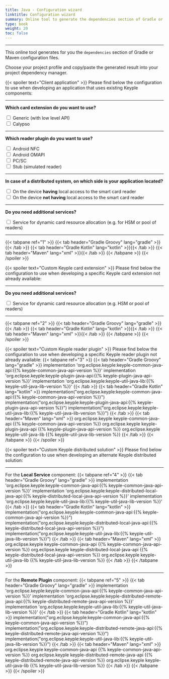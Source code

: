 ```yaml
---
title: Java - Configuration wizard
linktitle: Configuration wizard
summary: Online tool to generate the dependencies section of Gradle or Maven configuration files.
type: book
weight: 20
toc: false
---
```


---
This online tool generates for you the `dependencies` section of Gradle or Maven configuration files.

Choose your project profile and copy/paste the generated result into your project dependency manager.

{{< spoiler text="Client application" >}}
Please find below the configuration to use when developing an application that uses existing Keyple components:

---
**Which card extension do you want to use?**
<div>
  <input type="checkbox" id="cardGeneric" onclick="javascript:updateAppDependencies(1, this);">
  <label for="cardGeneric">Generic (with low level API)</label>
</div>
<div>
  <input type="checkbox" id="cardCalypso" onclick="javascript:updateAppDependencies(1, this);">
  <label for="cardCalypso">Calypso</label>
</div>

---
**Which reader plugin do you want to use?**
<div>
  <input type="checkbox" id="pluginAndroidNfc" onclick="javascript:updateAppDependencies(1, this);">
  <label for="pluginAndroidNfc">Android NFC</label>
</div>
<div>
  <input type="checkbox" id="pluginAndroidOmapi" onclick="javascript:updateAppDependencies(1, this);">
  <label for="pluginAndroidOmapi">Android OMAPI</label>
</div>
<div>
  <input type="checkbox" id="pluginPcsc" onclick="javascript:updateAppDependencies(1, this);">
  <label for="pluginPcsc">PC/SC</label>
</div>
<div>
  <input type="checkbox" id="pluginStub" onclick="javascript:updateAppDependencies(1, this);">
  <label for="pluginStub">Stub (simulated reader)</label>
</div>

---
**In case of a distributed system, on which side is your application located?**
<div>
  <input type="checkbox" id="distributedLocal" onclick="javascript:updateAppDependencies(1, this);">
  <label for="distributedLocal">On the device <strong>having</strong> local access to the smart card reader</label>
</div>
<div>
  <input type="checkbox" id="distributedRemote" onclick="javascript:updateAppDependencies(1, this);">
  <label for="distributedRemote">On the device <strong>not having</strong> local access to the smart card reader</label>
</div>

---
**Do you need additional services?**
<div>
  <input type="checkbox" id="serviceResource" onclick="javascript:updateAppDependencies(1, this);">
  <label for="serviceResource">Service for dynamic card resource allocation (e.g. for HSM or pool of readers)</label>
</div>

---
{{< tabpane ref="1" >}}
{{< tab header="Gradle Groovy" lang="gradle" >}}{{< /tab >}}
{{< tab header="Gradle Kotlin" lang="kotlin" >}}{{< /tab >}}
{{< tab header="Maven" lang="xml" >}}{{< /tab >}}
{{< /tabpane >}}
{{< /spoiler >}}

{{< spoiler text="Custom Keyple card extension" >}}
Please find below the configuration to use when developing a specific Keyple card extension not already available:

---
**Do you need additional services?**
<div>
  <input type="checkbox" id="cardServiceResource" onclick="javascript:updateCardDependencies(2, this);">
  <label for="cardServiceResource">Service for dynamic card resource allocation (e.g. HSM or pool of readers)</label>
</div>

---
{{< tabpane ref="2" >}}
{{< tab header="Gradle Groovy" lang="gradle" >}}{{< /tab >}}
{{< tab header="Gradle Kotlin" lang="kotlin" >}}{{< /tab >}}
{{< tab header="Maven" lang="xml" >}}{{< /tab >}}
{{< /tabpane >}}
{{< /spoiler >}}

{{< spoiler text="Custom Keyple reader plugin" >}}
Please find below the configuration to use when developing a specific Keyple reader plugin not already available:
{{< tabpane ref="3" >}}
{{< tab header="Gradle Groovy" lang="gradle" >}}
implementation 'org.eclipse.keyple:keyple-common-java-api:{{% keyple-common-java-api-version %}}'
implementation 'org.eclipse.keyple:keyple-plugin-java-api:{{% keyple-plugin-java-api-version %}}'
implementation 'org.eclipse.keyple:keyple-util-java-lib:{{% keyple-util-java-lib-version %}}'
{{< /tab >}}
{{< tab header="Gradle Kotlin" lang="kotlin" >}}
implementation("org.eclipse.keyple:keyple-common-java-api:{{% keyple-common-java-api-version %}}")
implementation("org.eclipse.keyple:keyple-plugin-java-api:{{% keyple-plugin-java-api-version %}}")
implementation("org.eclipse.keyple:keyple-util-java-lib:{{% keyple-util-java-lib-version %}}")
{{< /tab >}}
{{< tab header="Maven" lang="xml" >}}
<dependency>
  <groupId>org.eclipse.keyple</groupId>
  <artifactId>keyple-common-java-api</artifactId>
  <version>{{% keyple-common-java-api-version %}}</version>
</dependency>
<dependency>
  <groupId>org.eclipse.keyple</groupId>
  <artifactId>keyple-plugin-java-api</artifactId>
  <version>{{% keyple-plugin-java-api-version %}}</version>
</dependency>
<dependency>
  <groupId>org.eclipse.keyple</groupId>
  <artifactId>keyple-util-java-lib</artifactId>
  <version>{{% keyple-util-java-lib-version %}}</version>
</dependency>
{{< /tab >}}
{{< /tabpane >}}
{{< /spoiler >}}

{{< spoiler text="Custom Keyple distributed solution" >}}
Please find below the configuration to use when developing an alternate Keyple distributed solution:

---
For the **Local Service** component:
{{< tabpane ref="4" >}}
{{< tab header="Gradle Groovy" lang="gradle" >}}
implementation 'org.eclipse.keyple:keyple-common-java-api:{{% keyple-common-java-api-version %}}'
implementation 'org.eclipse.keyple:keyple-distributed-local-java-api:{{% keyple-distributed-local-java-api-version %}}'
implementation 'org.eclipse.keyple:keyple-util-java-lib:{{% keyple-util-java-lib-version %}}'
{{< /tab >}}
{{< tab header="Gradle Kotlin" lang="kotlin" >}}
implementation("org.eclipse.keyple:keyple-common-java-api:{{% keyple-common-java-api-version %}}")
implementation("org.eclipse.keyple:keyple-distributed-local-java-api:{{% keyple-distributed-local-java-api-version %}}")
implementation("org.eclipse.keyple:keyple-util-java-lib:{{% keyple-util-java-lib-version %}}")
{{< /tab >}}
{{< tab header="Maven" lang="xml" >}}
<dependency>
  <groupId>org.eclipse.keyple</groupId>
  <artifactId>keyple-common-java-api</artifactId>
  <version>{{% keyple-common-java-api-version %}}</version>
</dependency>
<dependency>
  <groupId>org.eclipse.keyple</groupId>
  <artifactId>keyple-distributed-local-java-api</artifactId>
  <version>{{% keyple-distributed-local-java-api-version %}}</version>
</dependency>
<dependency>
  <groupId>org.eclipse.keyple</groupId>
  <artifactId>keyple-util-java-lib</artifactId>
  <version>{{% keyple-util-java-lib-version %}}</version>
</dependency>
{{< /tab >}}
{{< /tabpane >}}

---
For the **Remote Plugin** component:
{{< tabpane ref="5" >}}
{{< tab header="Gradle Groovy" lang="gradle" >}}
implementation 'org.eclipse.keyple:keyple-common-java-api:{{% keyple-common-java-api-version %}}'
implementation 'org.eclipse.keyple:keyple-distributed-remote-java-api:{{% keyple-distributed-remote-java-api-version %}}'
implementation 'org.eclipse.keyple:keyple-util-java-lib:{{% keyple-util-java-lib-version %}}'
{{< /tab >}}
{{< tab header="Gradle Kotlin" lang="kotlin" >}}
implementation("org.eclipse.keyple:keyple-common-java-api:{{% keyple-common-java-api-version %}}")
implementation("org.eclipse.keyple:keyple-distributed-remote-java-api:{{% keyple-distributed-remote-java-api-version %}}")
implementation("org.eclipse.keyple:keyple-util-java-lib:{{% keyple-util-java-lib-version %}}")
{{< /tab >}}
{{< tab header="Maven" lang="xml" >}}
<dependency>
  <groupId>org.eclipse.keyple</groupId>
  <artifactId>keyple-common-java-api</artifactId>
  <version>{{% keyple-common-java-api-version %}}</version>
</dependency>
<dependency>
  <groupId>org.eclipse.keyple</groupId>
  <artifactId>keyple-distributed-remote-java-api</artifactId>
  <version>{{% keyple-distributed-remote-java-api-version %}}</version>
</dependency>
<dependency>
  <groupId>org.eclipse.keyple</groupId>
  <artifactId>keyple-util-java-lib</artifactId>
  <version>{{% keyple-util-java-lib-version %}}</version>
</dependency>
{{< /tab >}}
{{< /tabpane >}}
{{< /spoiler >}}

<!-- All groovy dependencies -->
<code id="all-groovy-dependencies" style="display:none">
<span id="keyple-common-java-api">implementation <span class="hljs-string">'org.eclipse.keyple:keyple-common-java-api:{{% keyple-common-java-api-version %}}'</span></span>
<span id="keyple-common-java-api-dynamic">implementation <span class="hljs-string">'org.eclipse.keyple:keyple-common-java-api:{{% keyple-common-java-api-dynamic-gradle-version %}}'</span></span>
<span id="keyple-service-java-lib">implementation <span class="hljs-string">'org.eclipse.keyple:keyple-service-java-lib:{{% keyple-service-java-lib-version %}}'</span></span>
<span id="keyple-service-resource-java-lib">implementation <span class="hljs-string">'org.eclipse.keyple:keyple-service-resource-java-lib:{{% keyple-service-resource-java-lib-version %}}'</span></span>
<span id="keyple-util-java-lib">implementation <span class="hljs-string">'org.eclipse.keyple:keyple-util-java-lib:{{% keyple-util-java-lib-version %}}'</span></span>
<span id="keyple-util-java-lib-dynamic">implementation <span class="hljs-string">'org.eclipse.keyple:keyple-util-java-lib:{{% keyple-util-java-lib-dynamic-gradle-version %}}'</span></span>
<span id="keyple-card-calypso-java-lib">implementation <span class="hljs-string">'org.eclipse.keyple:keyple-card-calypso-java-lib:{{% keyple-card-calypso-java-lib-version %}}'</span></span>
<span id="keyple-card-generic-java-lib">implementation <span class="hljs-string">'org.eclipse.keyple:keyple-card-generic-java-lib:{{% keyple-card-generic-java-lib-version %}}'</span></span>
<span id="keyple-distributed-local-java-lib">implementation <span class="hljs-string">'org.eclipse.keyple:keyple-distributed-local-java-lib:{{% keyple-distributed-local-java-lib-version %}}'</span></span>
<span id="keyple-distributed-network-java-lib">implementation <span class="hljs-string">'org.eclipse.keyple:keyple-distributed-network-java-lib:{{% keyple-distributed-network-java-lib-version %}}'</span></span>
<span id="keyple-distributed-remote-java-lib">implementation <span class="hljs-string">'org.eclipse.keyple:keyple-distributed-remote-java-lib:{{% keyple-distributed-remote-java-lib-version %}}'</span></span>
<span id="keyple-plugin-android-nfc-java-lib">implementation <span class="hljs-string">'org.eclipse.keyple:keyple-plugin-android-nfc-java-lib:{{% keyple-plugin-android-nfc-java-lib-version %}}'</span></span>
<span id="keyple-plugin-android-omapi-java-lib">implementation <span class="hljs-string">'org.eclipse.keyple:keyple-plugin-android-omapi-java-lib:{{% keyple-plugin-android-omapi-java-lib-version %}}'</span></span>
<span id="keyple-plugin-pcsc-java-lib">implementation <span class="hljs-string">'org.eclipse.keyple:keyple-plugin-pcsc-java-lib:{{% keyple-plugin-pcsc-java-lib-version %}}'</span></span>
<span id="keyple-plugin-stub-java-lib">implementation <span class="hljs-string">'org.eclipse.keyple:keyple-plugin-stub-java-lib:{{% keyple-plugin-stub-java-lib-version %}}'</span></span>
<span id="calypsonet-terminal-reader-java-api">implementation <span class="hljs-string">'org.calypsonet.terminal:calypsonet-terminal-reader-java-api:{{% calypsonet-terminal-reader-java-api-version %}}'</span></span>
<span id="calypsonet-terminal-reader-java-api-dynamic">implementation <span class="hljs-string">'org.calypsonet.terminal:calypsonet-terminal-reader-java-api:{{% calypsonet-terminal-reader-java-api-dynamic-gradle-version %}}'</span></span>
<span id="calypsonet-terminal-card-java-api">implementation <span class="hljs-string">'org.calypsonet.terminal:calypsonet-terminal-card-java-api:{{% calypsonet-terminal-card-java-api-version %}}'</span></span>
<span id="calypsonet-terminal-card-java-api-dynamic">implementation <span class="hljs-string">'org.calypsonet.terminal:calypsonet-terminal-card-java-api:{{% calypsonet-terminal-card-java-api-dynamic-gradle-version %}}'</span></span>
<span id="calypsonet-terminal-calypso-java-api-dynamic">implementation <span class="hljs-string">'org.calypsonet.terminal:calypsonet-terminal-calypso-java-api:{{% calypsonet-terminal-calypso-java-api-dynamic-gradle-version %}}'</span></span>
</code>

<!-- All kotlin dependencies -->
<code id="all-kotlin-dependencies" style="display:none">
<span id="keyple-common-java-api">implementation(<span class="hljs-string">"org.eclipse.keyple:keyple-common-java-api:{{% keyple-common-java-api-version %}}"</span>)</span>
<span id="keyple-common-java-api-dynamic">implementation(<span class="hljs-string">"org.eclipse.keyple:keyple-common-java-api:{{% keyple-common-java-api-dynamic-gradle-version %}}"</span>)</span>
<span id="keyple-service-java-lib">implementation(<span class="hljs-string">"org.eclipse.keyple:keyple-service-java-lib:{{% keyple-service-java-lib-version %}}"</span>)</span>
<span id="keyple-service-resource-java-lib">implementation(<span class="hljs-string">"org.eclipse.keyple:keyple-service-resource-java-lib:{{% keyple-service-resource-java-lib-version %}}"</span>)</span>
<span id="keyple-util-java-lib">implementation(<span class="hljs-string">"org.eclipse.keyple:keyple-util-java-lib:{{% keyple-util-java-lib-version %}}"</span>)</span>
<span id="keyple-util-java-lib-dynamic">implementation(<span class="hljs-string">"org.eclipse.keyple:keyple-util-java-lib:{{% keyple-util-java-lib-dynamic-gradle-version %}}"</span>)</span>
<span id="keyple-card-calypso-java-lib">implementation(<span class="hljs-string">"org.eclipse.keyple:keyple-card-calypso-java-lib:{{% keyple-card-calypso-java-lib-version %}}"</span>)</span>
<span id="keyple-card-generic-java-lib">implementation(<span class="hljs-string">"org.eclipse.keyple:keyple-card-generic-java-lib:{{% keyple-card-generic-java-lib-version %}}"</span>)</span>
<span id="keyple-distributed-local-java-lib">implementation(<span class="hljs-string">"org.eclipse.keyple:keyple-distributed-local-java-lib:{{% keyple-distributed-local-java-lib-version %}}"</span>)</span>
<span id="keyple-distributed-network-java-lib">implementation(<span class="hljs-string">"org.eclipse.keyple:keyple-distributed-network-java-lib:{{% keyple-distributed-network-java-lib-version %}}"</span>)</span>
<span id="keyple-distributed-remote-java-lib">implementation(<span class="hljs-string">"org.eclipse.keyple:keyple-distributed-remote-java-lib:{{% keyple-distributed-remote-java-lib-version %}}"</span>)</span>
<span id="keyple-plugin-android-nfc-java-lib">implementation(<span class="hljs-string">"org.eclipse.keyple:keyple-plugin-android-nfc-java-lib:{{% keyple-plugin-android-nfc-java-lib-version %}}"</span>)</span>
<span id="keyple-plugin-android-omapi-java-lib">implementation(<span class="hljs-string">"org.eclipse.keyple:keyple-plugin-android-omapi-java-lib:{{% keyple-plugin-android-omapi-java-lib-version %}}"</span>)</span>
<span id="keyple-plugin-pcsc-java-lib">implementation(<span class="hljs-string">"org.eclipse.keyple:keyple-plugin-pcsc-java-lib:{{% keyple-plugin-pcsc-java-lib-version %}}"</span>)</span>
<span id="keyple-plugin-stub-java-lib">implementation(<span class="hljs-string">"org.eclipse.keyple:keyple-plugin-stub-java-lib:{{% keyple-plugin-stub-java-lib-version %}}"</span>)</span>
<span id="calypsonet-terminal-reader-java-api">implementation(<span class="hljs-string">"org.calypsonet.terminal:calypsonet-terminal-reader-java-api:{{% calypsonet-terminal-reader-java-api-version %}}"</span>)</span>
<span id="calypsonet-terminal-reader-java-api-dynamic">implementation(<span class="hljs-string">"org.calypsonet.terminal:calypsonet-terminal-reader-java-api:{{% calypsonet-terminal-reader-java-api-dynamic-gradle-version %}}"</span>)</span>
<span id="calypsonet-terminal-card-java-api">implementation(<span class="hljs-string">"org.calypsonet.terminal:calypsonet-terminal-card-java-api:{{% calypsonet-terminal-card-java-api-version %}}"</span>)</span>
<span id="calypsonet-terminal-card-java-api-dynamic">implementation(<span class="hljs-string">"org.calypsonet.terminal:calypsonet-terminal-card-java-api:{{% calypsonet-terminal-card-java-api-dynamic-gradle-version %}}"</span>)</span>
<span id="calypsonet-terminal-calypso-java-api-dynamic">implementation(<span class="hljs-string">"org.calypsonet.terminal:calypsonet-terminal-calypso-java-api:{{% calypsonet-terminal-calypso-java-api-dynamic-gradle-version %}}"</span>)</span>
</code>

<!-- All maven dependencies -->
<code id="all-maven-dependencies" style="display:none">
<span id="keyple-common-java-api"><span class="hljs-tag">&lt;<span class="hljs-name">dependency</span>&gt;</span>
  <span class="hljs-tag">&lt;<span class="hljs-name">groupId</span>&gt;</span>org.eclipse.keyple<span class="hljs-tag">&lt;/<span class="hljs-name">groupId</span>&gt;</span>
  <span class="hljs-tag">&lt;<span class="hljs-name">artifactId</span>&gt;</span>keyple-common-java-api<span class="hljs-tag">&lt;/<span class="hljs-name">artifactId</span>&gt;</span>
  <span class="hljs-tag">&lt;<span class="hljs-name">version</span>&gt;</span>{{% keyple-common-java-api-version %}}<span class="hljs-tag">&lt;/<span class="hljs-name">version</span>&gt;</span>
<span class="hljs-tag">&lt;/<span class="hljs-name">dependency</span>&gt;</span></span>
<span id="keyple-common-java-api-dynamic"><span class="hljs-tag">&lt;<span class="hljs-name">dependency</span>&gt;</span>
  <span class="hljs-tag">&lt;<span class="hljs-name">groupId</span>&gt;</span>org.eclipse.keyple<span class="hljs-tag">&lt;/<span class="hljs-name">groupId</span>&gt;</span>
  <span class="hljs-tag">&lt;<span class="hljs-name">artifactId</span>&gt;</span>keyple-common-java-api<span class="hljs-tag">&lt;/<span class="hljs-name">artifactId</span>&gt;</span>
  <span class="hljs-tag">&lt;<span class="hljs-name">version</span>&gt;</span>{{% keyple-common-java-api-dynamic-maven-version %}}<span class="hljs-tag">&lt;/<span class="hljs-name">version</span>&gt;</span>
<span class="hljs-tag">&lt;/<span class="hljs-name">dependency</span>&gt;</span></span>
<span id="keyple-service-java-lib"><span class="hljs-tag">&lt;<span class="hljs-name">dependency</span>&gt;</span>
  <span class="hljs-tag">&lt;<span class="hljs-name">groupId</span>&gt;</span>org.eclipse.keyple<span class="hljs-tag">&lt;/<span class="hljs-name">groupId</span>&gt;</span>
  <span class="hljs-tag">&lt;<span class="hljs-name">artifactId</span>&gt;</span>keyple-service-java-lib<span class="hljs-tag">&lt;/<span class="hljs-name">artifactId</span>&gt;</span>
  <span class="hljs-tag">&lt;<span class="hljs-name">version</span>&gt;</span>{{% keyple-service-java-lib-version %}}<span class="hljs-tag">&lt;/<span class="hljs-name">version</span>&gt;</span>
<span class="hljs-tag">&lt;/<span class="hljs-name">dependency</span>&gt;</span></span>
<span id="keyple-service-resource-java-lib"><span class="hljs-tag">&lt;<span class="hljs-name">dependency</span>&gt;</span>
  <span class="hljs-tag">&lt;<span class="hljs-name">groupId</span>&gt;</span>org.eclipse.keyple<span class="hljs-tag">&lt;/<span class="hljs-name">groupId</span>&gt;</span>
  <span class="hljs-tag">&lt;<span class="hljs-name">artifactId</span>&gt;</span>keyple-service-resource-java-lib<span class="hljs-tag">&lt;/<span class="hljs-name">artifactId</span>&gt;</span>
  <span class="hljs-tag">&lt;<span class="hljs-name">version</span>&gt;</span>{{% keyple-service-resource-java-lib-version %}}<span class="hljs-tag">&lt;/<span class="hljs-name">version</span>&gt;</span>
<span class="hljs-tag">&lt;/<span class="hljs-name">dependency</span>&gt;</span></span>
<span id="keyple-util-java-lib"><span class="hljs-tag">&lt;<span class="hljs-name">dependency</span>&gt;</span>
  <span class="hljs-tag">&lt;<span class="hljs-name">groupId</span>&gt;</span>org.eclipse.keyple<span class="hljs-tag">&lt;/<span class="hljs-name">groupId</span>&gt;</span>
  <span class="hljs-tag">&lt;<span class="hljs-name">artifactId</span>&gt;</span>keyple-util-java-lib<span class="hljs-tag">&lt;/<span class="hljs-name">artifactId</span>&gt;</span>
  <span class="hljs-tag">&lt;<span class="hljs-name">version</span>&gt;</span>{{% keyple-util-java-lib-version %}}<span class="hljs-tag">&lt;/<span class="hljs-name">version</span>&gt;</span>
<span class="hljs-tag">&lt;/<span class="hljs-name">dependency</span>&gt;</span></span>
<span id="keyple-util-java-lib-dynamic"><span class="hljs-tag">&lt;<span class="hljs-name">dependency</span>&gt;</span>
  <span class="hljs-tag">&lt;<span class="hljs-name">groupId</span>&gt;</span>org.eclipse.keyple<span class="hljs-tag">&lt;/<span class="hljs-name">groupId</span>&gt;</span>
  <span class="hljs-tag">&lt;<span class="hljs-name">artifactId</span>&gt;</span>keyple-util-java-lib<span class="hljs-tag">&lt;/<span class="hljs-name">artifactId</span>&gt;</span>
  <span class="hljs-tag">&lt;<span class="hljs-name">version</span>&gt;</span>{{% keyple-util-java-lib-dynamic-maven-version %}}<span class="hljs-tag">&lt;/<span class="hljs-name">version</span>&gt;</span>
<span class="hljs-tag">&lt;/<span class="hljs-name">dependency</span>&gt;</span></span>
<span id="keyple-card-calypso-java-lib"><span class="hljs-tag">&lt;<span class="hljs-name">dependency</span>&gt;</span>
  <span class="hljs-tag">&lt;<span class="hljs-name">groupId</span>&gt;</span>org.eclipse.keyple<span class="hljs-tag">&lt;/<span class="hljs-name">groupId</span>&gt;</span>
  <span class="hljs-tag">&lt;<span class="hljs-name">artifactId</span>&gt;</span>keyple-card-calypso-java-lib<span class="hljs-tag">&lt;/<span class="hljs-name">artifactId</span>&gt;</span>
  <span class="hljs-tag">&lt;<span class="hljs-name">version</span>&gt;</span>{{% keyple-card-calypso-java-lib-version %}}<span class="hljs-tag">&lt;/<span class="hljs-name">version</span>&gt;</span>
<span class="hljs-tag">&lt;/<span class="hljs-name">dependency</span>&gt;</span></span>
<span id="keyple-card-generic-java-lib"><span class="hljs-tag">&lt;<span class="hljs-name">dependency</span>&gt;</span>
  <span class="hljs-tag">&lt;<span class="hljs-name">groupId</span>&gt;</span>org.eclipse.keyple<span class="hljs-tag">&lt;/<span class="hljs-name">groupId</span>&gt;</span>
  <span class="hljs-tag">&lt;<span class="hljs-name">artifactId</span>&gt;</span>keyple-card-generic-java-lib<span class="hljs-tag">&lt;/<span class="hljs-name">artifactId</span>&gt;</span>
  <span class="hljs-tag">&lt;<span class="hljs-name">version</span>&gt;</span>{{% keyple-card-generic-java-lib-version %}}<span class="hljs-tag">&lt;/<span class="hljs-name">version</span>&gt;</span>
<span class="hljs-tag">&lt;/<span class="hljs-name">dependency</span>&gt;</span></span>
<span id="keyple-distributed-local-java-lib"><span class="hljs-tag">&lt;<span class="hljs-name">dependency</span>&gt;</span>
  <span class="hljs-tag">&lt;<span class="hljs-name">groupId</span>&gt;</span>org.eclipse.keyple<span class="hljs-tag">&lt;/<span class="hljs-name">groupId</span>&gt;</span>
  <span class="hljs-tag">&lt;<span class="hljs-name">artifactId</span>&gt;</span>keyple-distributed-local-java-lib<span class="hljs-tag">&lt;/<span class="hljs-name">artifactId</span>&gt;</span>
  <span class="hljs-tag">&lt;<span class="hljs-name">version</span>&gt;</span>{{% keyple-distributed-local-java-lib-version %}}<span class="hljs-tag">&lt;/<span class="hljs-name">version</span>&gt;</span>
<span class="hljs-tag">&lt;/<span class="hljs-name">dependency</span>&gt;</span></span>
<span id="keyple-distributed-network-java-lib"><span class="hljs-tag">&lt;<span class="hljs-name">dependency</span>&gt;</span>
  <span class="hljs-tag">&lt;<span class="hljs-name">groupId</span>&gt;</span>org.eclipse.keyple<span class="hljs-tag">&lt;/<span class="hljs-name">groupId</span>&gt;</span>
  <span class="hljs-tag">&lt;<span class="hljs-name">artifactId</span>&gt;</span>keyple-distributed-network-java-lib<span class="hljs-tag">&lt;/<span class="hljs-name">artifactId</span>&gt;</span>
  <span class="hljs-tag">&lt;<span class="hljs-name">version</span>&gt;</span>{{% keyple-distributed-network-java-lib-version %}}<span class="hljs-tag">&lt;/<span class="hljs-name">version</span>&gt;</span>
<span class="hljs-tag">&lt;/<span class="hljs-name">dependency</span>&gt;</span></span>
<span id="keyple-distributed-remote-java-lib"><span class="hljs-tag">&lt;<span class="hljs-name">dependency</span>&gt;</span>
  <span class="hljs-tag">&lt;<span class="hljs-name">groupId</span>&gt;</span>org.eclipse.keyple<span class="hljs-tag">&lt;/<span class="hljs-name">groupId</span>&gt;</span>
  <span class="hljs-tag">&lt;<span class="hljs-name">artifactId</span>&gt;</span>keyple-distributed-remote-java-lib<span class="hljs-tag">&lt;/<span class="hljs-name">artifactId</span>&gt;</span>
  <span class="hljs-tag">&lt;<span class="hljs-name">version</span>&gt;</span>{{% keyple-distributed-remote-java-lib-version %}}<span class="hljs-tag">&lt;/<span class="hljs-name">version</span>&gt;</span>
<span class="hljs-tag">&lt;/<span class="hljs-name">dependency</span>&gt;</span></span>
<span id="keyple-plugin-android-nfc-java-lib"><span class="hljs-tag">&lt;<span class="hljs-name">dependency</span>&gt;</span>
  <span class="hljs-tag">&lt;<span class="hljs-name">groupId</span>&gt;</span>org.eclipse.keyple<span class="hljs-tag">&lt;/<span class="hljs-name">groupId</span>&gt;</span>
  <span class="hljs-tag">&lt;<span class="hljs-name">artifactId</span>&gt;</span>keyple-plugin-android-nfc-java-lib<span class="hljs-tag">&lt;/<span class="hljs-name">artifactId</span>&gt;</span>
  <span class="hljs-tag">&lt;<span class="hljs-name">version</span>&gt;</span>{{% keyple-plugin-android-nfc-java-lib-version %}}<span class="hljs-tag">&lt;/<span class="hljs-name">version</span>&gt;</span>
<span class="hljs-tag">&lt;/<span class="hljs-name">dependency</span>&gt;</span></span>
<span id="keyple-plugin-android-omapi-java-lib"><span class="hljs-tag">&lt;<span class="hljs-name">dependency</span>&gt;</span>
  <span class="hljs-tag">&lt;<span class="hljs-name">groupId</span>&gt;</span>org.eclipse.keyple<span class="hljs-tag">&lt;/<span class="hljs-name">groupId</span>&gt;</span>
  <span class="hljs-tag">&lt;<span class="hljs-name">artifactId</span>&gt;</span>keyple-plugin-android-omapi-java-lib<span class="hljs-tag">&lt;/<span class="hljs-name">artifactId</span>&gt;</span>
  <span class="hljs-tag">&lt;<span class="hljs-name">version</span>&gt;</span>{{% keyple-plugin-android-omapi-java-lib-version %}}<span class="hljs-tag">&lt;/<span class="hljs-name">version</span>&gt;</span>
<span class="hljs-tag">&lt;/<span class="hljs-name">dependency</span>&gt;</span></span>
<span id="keyple-plugin-pcsc-java-lib"><span class="hljs-tag">&lt;<span class="hljs-name">dependency</span>&gt;</span>
  <span class="hljs-tag">&lt;<span class="hljs-name">groupId</span>&gt;</span>org.eclipse.keyple<span class="hljs-tag">&lt;/<span class="hljs-name">groupId</span>&gt;</span>
  <span class="hljs-tag">&lt;<span class="hljs-name">artifactId</span>&gt;</span>keyple-plugin-pcsc-java-lib<span class="hljs-tag">&lt;/<span class="hljs-name">artifactId</span>&gt;</span>
  <span class="hljs-tag">&lt;<span class="hljs-name">version</span>&gt;</span>{{% keyple-plugin-pcsc-java-lib-version %}}<span class="hljs-tag">&lt;/<span class="hljs-name">version</span>&gt;</span>
<span class="hljs-tag">&lt;/<span class="hljs-name">dependency</span>&gt;</span></span>
<span id="keyple-plugin-stub-java-lib"><span class="hljs-tag">&lt;<span class="hljs-name">dependency</span>&gt;</span>
  <span class="hljs-tag">&lt;<span class="hljs-name">groupId</span>&gt;</span>org.eclipse.keyple<span class="hljs-tag">&lt;/<span class="hljs-name">groupId</span>&gt;</span>
  <span class="hljs-tag">&lt;<span class="hljs-name">artifactId</span>&gt;</span>keyple-plugin-stub-java-lib<span class="hljs-tag">&lt;/<span class="hljs-name">artifactId</span>&gt;</span>
  <span class="hljs-tag">&lt;<span class="hljs-name">version</span>&gt;</span>{{% keyple-plugin-stub-java-lib-version %}}<span class="hljs-tag">&lt;/<span class="hljs-name">version</span>&gt;</span>
<span class="hljs-tag">&lt;/<span class="hljs-name">dependency</span>&gt;</span></span>
<span id="calypsonet-terminal-reader-java-api"><span class="hljs-tag">&lt;<span class="hljs-name">dependency</span>&gt;</span>
  <span class="hljs-tag">&lt;<span class="hljs-name">groupId</span>&gt;</span>org.calypsonet.terminal<span class="hljs-tag">&lt;/<span class="hljs-name">groupId</span>&gt;</span>
  <span class="hljs-tag">&lt;<span class="hljs-name">artifactId</span>&gt;</span>calypsonet-terminal-reader-java-api<span class="hljs-tag">&lt;/<span class="hljs-name">artifactId</span>&gt;</span>
  <span class="hljs-tag">&lt;<span class="hljs-name">version</span>&gt;</span>{{% calypsonet-terminal-reader-java-api-version %}}<span class="hljs-tag">&lt;/<span class="hljs-name">version</span>&gt;</span>
<span class="hljs-tag">&lt;/<span class="hljs-name">dependency</span>&gt;</span></span>
<span id="calypsonet-terminal-reader-java-api-dynamic"><span class="hljs-tag">&lt;<span class="hljs-name">dependency</span>&gt;</span>
  <span class="hljs-tag">&lt;<span class="hljs-name">groupId</span>&gt;</span>org.calypsonet.terminal<span class="hljs-tag">&lt;/<span class="hljs-name">groupId</span>&gt;</span>
  <span class="hljs-tag">&lt;<span class="hljs-name">artifactId</span>&gt;</span>calypsonet-terminal-reader-java-api<span class="hljs-tag">&lt;/<span class="hljs-name">artifactId</span>&gt;</span>
  <span class="hljs-tag">&lt;<span class="hljs-name">version</span>&gt;</span>{{% calypsonet-terminal-reader-java-api-dynamic-maven-version %}}<span class="hljs-tag">&lt;/<span class="hljs-name">version</span>&gt;</span>
<span class="hljs-tag">&lt;/<span class="hljs-name">dependency</span>&gt;</span></span>
<span id="calypsonet-terminal-card-java-api"><span class="hljs-tag">&lt;<span class="hljs-name">dependency</span>&gt;</span>
  <span class="hljs-tag">&lt;<span class="hljs-name">groupId</span>&gt;</span>org.calypsonet.terminal<span class="hljs-tag">&lt;/<span class="hljs-name">groupId</span>&gt;</span>
  <span class="hljs-tag">&lt;<span class="hljs-name">artifactId</span>&gt;</span>calypsonet-terminal-card-java-api<span class="hljs-tag">&lt;/<span class="hljs-name">artifactId</span>&gt;</span>
  <span class="hljs-tag">&lt;<span class="hljs-name">version</span>&gt;</span>{{% calypsonet-terminal-card-java-api-version %}}<span class="hljs-tag">&lt;/<span class="hljs-name">version</span>&gt;</span>
<span class="hljs-tag">&lt;/<span class="hljs-name">dependency</span>&gt;</span></span>
<span id="calypsonet-terminal-card-java-api-dynamic"><span class="hljs-tag">&lt;<span class="hljs-name">dependency</span>&gt;</span>
  <span class="hljs-tag">&lt;<span class="hljs-name">groupId</span>&gt;</span>org.calypsonet.terminal<span class="hljs-tag">&lt;/<span class="hljs-name">groupId</span>&gt;</span>
  <span class="hljs-tag">&lt;<span class="hljs-name">artifactId</span>&gt;</span>calypsonet-terminal-card-java-api<span class="hljs-tag">&lt;/<span class="hljs-name">artifactId</span>&gt;</span>
  <span class="hljs-tag">&lt;<span class="hljs-name">version</span>&gt;</span>{{% calypsonet-terminal-card-java-api-dynamic-maven-version %}}<span class="hljs-tag">&lt;/<span class="hljs-name">version</span>&gt;</span>
<span class="hljs-tag">&lt;/<span class="hljs-name">dependency</span>&gt;</span></span>
<span id="calypsonet-terminal-calypso-java-api-dynamic"><span class="hljs-tag">&lt;<span class="hljs-name">dependency</span>&gt;</span>
  <span class="hljs-tag">&lt;<span class="hljs-name">groupId</span>&gt;</span>org.calypsonet.terminal<span class="hljs-tag">&lt;/<span class="hljs-name">groupId</span>&gt;</span>
  <span class="hljs-tag">&lt;<span class="hljs-name">artifactId</span>&gt;</span>calypsonet-terminal-calypso-java-api<span class="hljs-tag">&lt;/<span class="hljs-name">artifactId</span>&gt;</span>
  <span class="hljs-tag">&lt;<span class="hljs-name">version</span>&gt;</span>{{% calypsonet-terminal-calypso-java-api-dynamic-maven-version %}}<span class="hljs-tag">&lt;/<span class="hljs-name">version</span>&gt;</span>
<span class="hljs-tag">&lt;/<span class="hljs-name">dependency</span>&gt;</span></span>
</code>
<script type="text/javascript">
document.body.onload = function() {
    updateAppDependencies(1, null);
    updateCardDependencies(2, null);
};
</script>